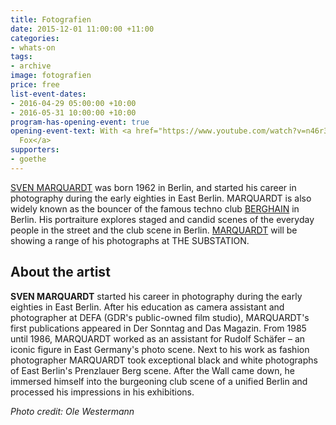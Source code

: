 ```yaml
---
title: Fotografien
date: 2015-12-01 11:00:00 +11:00
categories:
- whats-on
tags:
- archive
image: fotografien
price: free
list-event-dates:
- 2016-04-29 05:00:00 +10:00
- 2016-05-31 10:00:00 +10:00
program-has-opening-event: true
opening-event-text: With <a href="https://www.youtube.com/watch?v=n46r3KUHy-c">Andras
  Fox</a>
supporters:
- goethe
---
```


<!-- http://thesubstation.org.au/show/fotografien/ -->

[SVEN MARQUARDT](http://marquardtfotografie.tumblr.com/boss_zwei) was born 1962 in Berlin, and started his career in photography during the early eighties in East Berlin. MARQUARDT is also widely known as the bouncer of the famous techno club [BERGHAIN](http://www.berghain.de/) in Berlin. His portraiture explores staged and candid scenes of the everyday people in the street and the club scene in Berlin. [MARQUARDT](http://marquardtfotografie.tumblr.com/boss_zwei) will be showing a range of his photographs at THE SUBSTATION.

## About the artist

**SVEN MARQUARDT** started his career in photography during the early eighties in East Berlin. After his education as camera assistant and photographer at DEFA (GDR's public-owned film studio), MARQUARDT's first publications appeared in Der Sonntag and Das Magazin. From 1985 until 1986, MARQUARDT worked as an assistant for Rudolf Schäfer – an iconic figure in East Germany's photo scene. Next to his work as  fashion photographer MARQUARDT took exceptional black and white photographs of East Berlin's Prenzlauer Berg scene. After the Wall came down, he immersed himself into the burgeoning club scene of a unified Berlin and processed his impressions in his exhibitions.

_Photo credit: Ole Westermann_
